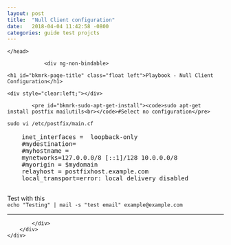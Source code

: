 ```yaml
---
layout: post
title:  "Null Client configuration"
date:   2018-04-04 11:42:58 -0800
categories: guide test projcts
---
```


<html lang="en">
<head>
    <meta http-equiv="Content-Type" content="text/html; charset=utf-8"/>
    <title>Playbook - Null Client Configuration</title>

    </head>
<body>
<div class="container" id="page-show">
    <div class="row">
        <div class="col-md-8 col-md-offset-2">
            <div class="page-content">

                <div ng-non-bindable>

    <h1 id="bkmrk-page-title" class="float left">Playbook - Null Client Configuration</h1>

    <div style="clear:left;"></div>

            <pre id="bkmrk-sudo-apt-get-install"><code>sudo apt-get install postfix mailutils<br></code>#Select no configuration</pre>
<pre id="bkmrk-sudo-vi-%2Fetc%2Fpostfix"><code>sudo vi /etc/postfix/main.cf</code><br><br>    inet_interfaces =  loopback-only<br>    #mydestination=<br>    #myhostname = <br>    mynetworks=127.0.0.0/8 [::1]/128 10.0.0.0/8<br>    #myorigin = $mydomain<br>    relayhost = postfixhost.example.com<br>    local_transport=error: local delivery disabled<br><br></pre>
<p id="bkmrk-%C2%A0"> </p>
<p id="bkmrk-test-with-thisecho-%22">Test with this<br><code>echo "Testing" | mail -s "test email" example@example.com</code></p>
    </div>
                <hr>

            </div>
        </div>
    </div>
</div>
</body>
</html>
